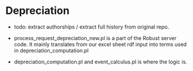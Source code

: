 # Depreciation

* todo: extract authorships / extract full history from original repo.

* process_request_depreciation_new.pl is a part of the Robust server code. It mainly translates from our excel sheet rdf input into terms used in depreciation_computation.pl

* depreciation_computation.pl and event_calculus.pl is where the logic is.

